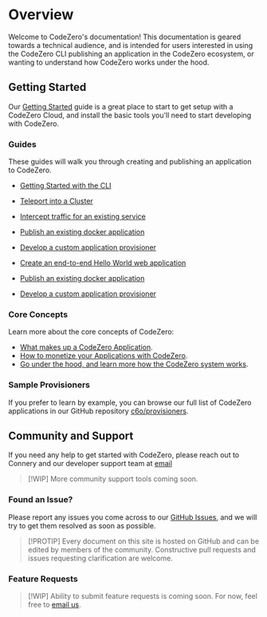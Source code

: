 # Overview

Welcome to CodeZero's documentation! This documentation is geared towards a
technical audience, and is intended for users interested in using the CodeZero
CLI publishing an application in the CodeZero ecosystem, or wanting to
understand how CodeZero works under the hood.

## Getting Started

Our [Getting Started](../guides/getting-started) guide is a great place to start
to get setup with a CodeZero Cloud, and install the basic tools you'll need to
start developing with CodeZero.

### Guides

These guides will walk you through creating and publishing an application to
CodeZero.

- [Getting Started with the CLI](../guides/cli)
- [Teleport into a Cluster](../guides/teleport)
- [Intercept traffic for an existing service](../guides/intercept)

- [Publish an existing docker application](../guides/appengine)
- [Develop a custom application provisioner](../guides/custom-provisioner)

- [Create an end-to-end Hello World web application](../guides/hello-world)
- [Publish an existing docker application](../guides/appengine)
- [Develop a custom application provisioner](../guides/custom-provisioner)

### Core Concepts

Learn more about the core concepts of CodeZero:

- [What makes up a CodeZero Application](../concepts/applications).
- [How to monetize your Applications with CodeZero](../concepts/monetization).
- [Go under the hood, and learn more how the CodeZero system works](../concepts/codezero-system).

### Sample Provisioners

If you prefer to learn by example, you can browse our full list of CodeZero
applications in our GitHub repository
[c6o/provisioners](https://github.com/c6o/provisioners).

## Community and Support

If you need any help to get started with CodeZero, please reach out to Connery
and our developer support team at [email](mailto:support@codezero.io)

> [!WIP] More community support tools coming soon.

### Found an Issue?

Please report any issues you come across to our
[GitHub Issues](https://github.com/c6o/roadmap/issues), and we will try to get
them resolved as soon as possible.

> [!PROTIP] Every document on this site is hosted on GitHub and can be edited by
> members of the community. Constructive pull requests and issues requesting
> clarification are welcome.

### Feature Requests

> [!WIP] Ability to submit feature requests is coming soon. For now, feel free
> to [email us](mailto:support@codezero.io).
